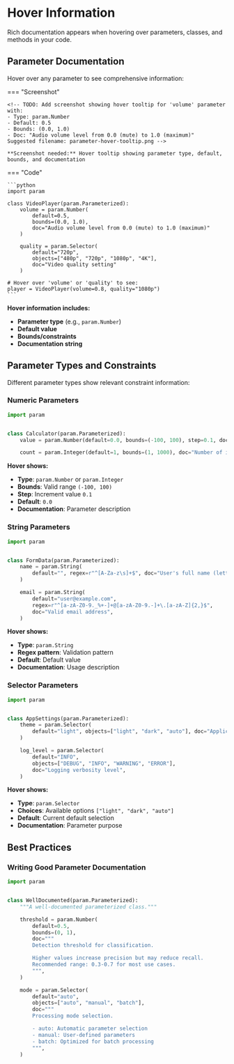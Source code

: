 # Hover Information

Rich documentation appears when hovering over parameters, classes, and methods in your code.

## Parameter Documentation

Hover over any parameter to see comprehensive information:

=== "Screenshot"

    <!-- TODO: Add screenshot showing hover tooltip for 'volume' parameter with:
    - Type: param.Number
    - Default: 0.5
    - Bounds: (0.0, 1.0)
    - Doc: "Audio volume level from 0.0 (mute) to 1.0 (maximum)"
    Suggested filename: parameter-hover-tooltip.png -->

    **Screenshot needed:** Hover tooltip showing parameter type, default, bounds, and documentation

=== "Code"

    ```python
    import param

    class VideoPlayer(param.Parameterized):
        volume = param.Number(
            default=0.5,
            bounds=(0.0, 1.0),
            doc="Audio volume level from 0.0 (mute) to 1.0 (maximum)"
        )

        quality = param.Selector(
            default="720p",
            objects=["480p", "720p", "1080p", "4K"],
            doc="Video quality setting"
        )

    # Hover over 'volume' or 'quality' to see:
    player = VideoPlayer(volume=0.8, quality="1080p")
    ```

**Hover information includes:**

- **Parameter type** (e.g., `param.Number`)
- **Default value**
- **Bounds/constraints**
- **Documentation string**

## Parameter Types and Constraints

Different parameter types show relevant constraint information:

### Numeric Parameters

```python
import param


class Calculator(param.Parameterized):
    value = param.Number(default=0.0, bounds=(-100, 100), step=0.1, doc="Calculation input value")

    count = param.Integer(default=1, bounds=(1, 1000), doc="Number of iterations")
```

**Hover shows:**

- **Type**: `param.Number` or `param.Integer`
- **Bounds**: Valid range `(-100, 100)`
- **Step**: Increment value `0.1`
- **Default**: `0.0`
- **Documentation**: Parameter description

### String Parameters

```python
import param


class FormData(param.Parameterized):
    name = param.String(
        default="", regex=r"^[A-Za-z\s]+$", doc="User's full name (letters and spaces only)"
    )

    email = param.String(
        default="user@example.com",
        regex=r"^[a-zA-Z0-9._%+-]+@[a-zA-Z0-9.-]+\.[a-zA-Z]{2,}$",
        doc="Valid email address",
    )
```

**Hover shows:**

- **Type**: `param.String`
- **Regex pattern**: Validation pattern
- **Default**: Default value
- **Documentation**: Usage description

### Selector Parameters

```python
import param


class AppSettings(param.Parameterized):
    theme = param.Selector(
        default="light", objects=["light", "dark", "auto"], doc="Application color theme"
    )

    log_level = param.Selector(
        default="INFO",
        objects=["DEBUG", "INFO", "WARNING", "ERROR"],
        doc="Logging verbosity level",
    )
```

**Hover shows:**

- **Type**: `param.Selector`
- **Choices**: Available options `["light", "dark", "auto"]`
- **Default**: Current default selection
- **Documentation**: Parameter purpose

## Best Practices

### Writing Good Parameter Documentation

```python
import param


class WellDocumented(param.Parameterized):
    """A well-documented parameterized class."""

    threshold = param.Number(
        default=0.5,
        bounds=(0, 1),
        doc="""
        Detection threshold for classification.

        Higher values increase precision but may reduce recall.
        Recommended range: 0.3-0.7 for most use cases.
        """,
    )

    mode = param.Selector(
        default="auto",
        objects=["auto", "manual", "batch"],
        doc="""
        Processing mode selection.

        - auto: Automatic parameter selection
        - manual: User-defined parameters
        - batch: Optimized for batch processing
        """,
    )
```
